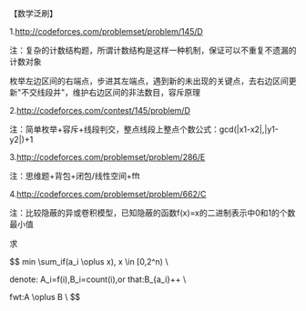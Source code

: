 【数学泛刷】



1.http://codeforces.com/problemset/problem/145/D

注：复杂的计数结构题，所谓计数结构是这样一种机制，保证可以不重复不遗漏的计数对象

枚举左边区间的右端点，步进其左端点，遇到新的未出现的关键点，去右边区间更新"不交线段并"，维护右边区间的非法数目，容斥原理



2.http://codeforces.com/contest/145/problem/D

注：简单枚举+容斥+线段判交，整点线段上整点个数公式：gcd(|x1-x2|,|y1-y2|)+1



3.http://codeforces.com/problemset/problem/286/E

注：思维题+背包+闭包/线性空间+fft



4.http://codeforces.com/problemset/problem/662/C

注：比较隐蔽的异或卷积模型，已知隐蔽的函数f(x)=x的二进制表示中0和1的个数最小值

求

$$
min \sum_if(a_i \oplus x), x \in [0,2^n) \\

denote: A_i=f(i),B_i=count(i),or that:B_{a_i}++ \\

fwt:A \oplus B \\
$$




